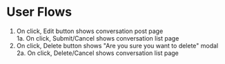 # User Flows
1. On click, Edit button shows conversation post page</br>
1a. On click, Submit/Cancel shows conversation list page</br>
2. On click, Delete button shows "Are you sure you want to delete" modal</br>
2a. On click, Delete/Cancel shows conversation list page</br>

